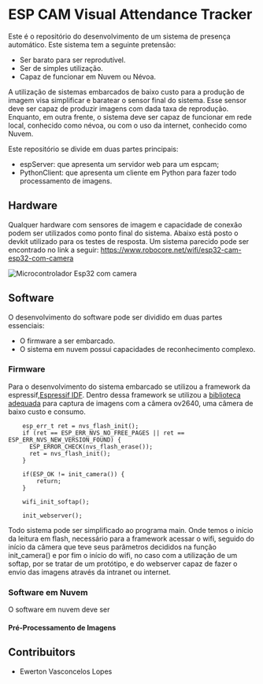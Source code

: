 # ESP CAM Visual Attendance Tracker

Este é o repositório do desenvolvimento de um sistema de presença automático. Este sistema tem a seguinte pretensão:
* Ser barato para ser reprodutível.
* Ser de simples utilização.
* Capaz de funcionar em Nuvem ou Névoa.

A utilização de sistemas embarcados de baixo custo para a produção de imagem visa simplificar e baratear o sensor final do sistema. Esse sensor deve ser capaz de produzir imagens com dada taxa de reprodução. Enquanto, em outra frente, o sistema deve ser capaz de funcionar em rede local, conhecido como névoa, ou com o uso da internet, conhecido como Nuvem.

Este repositório se divide em duas partes principais:
* espServer: que apresenta um servidor web para um espcam;
* PythonClient: que apresenta um cliente em Python para fazer todo processamento de imagens.

## Hardware

Qualquer hardware com sensores de imagem e capacidade de conexão podem ser utilizados como ponto final do sistema. Abaixo está posto o devkit utilizado para os testes de resposta. Um sistema parecido pode ser encontrado no link a seguir: <https://www.robocore.net/wifi/esp32-cam-esp32-com-camera>

![Microcontrolador Esp32 com camera](https://d229kd5ey79jzj.cloudfront.net/1205/images/1205_1_H.png?20230725094432 "Esp cam")

## Software

O desenvolvimento do software pode ser dividido em duas partes essenciais:
* O firmware a ser embarcado.
* O sistema em nuvem possui capacidades de reconhecimento complexo.

### Firmware

Para o desenvolvimento do sistema embarcado se utilizou a framework da espressif,[Espressif IDF](https://github.com/espressif/esp-idf). Dentro dessa framework se utilizou a [biblioteca adequada](https://github.com/espressif/esp32-camera)  para captura de imagens com a câmera ov2640, uma câmera de baixo custo e consumo.


~~~
    esp_err_t ret = nvs_flash_init();
    if (ret == ESP_ERR_NVS_NO_FREE_PAGES || ret == ESP_ERR_NVS_NEW_VERSION_FOUND) {
      ESP_ERROR_CHECK(nvs_flash_erase());
      ret = nvs_flash_init();
    }

    if(ESP_OK != init_camera()) {
        return;
    }

    wifi_init_softap();

    init_webserver();
~~~

Todo sistema pode ser simplificado ao programa main. Onde temos o início da leitura em flash, necessário para a framework acessar o wifi, seguido do início da câmera que teve seus parâmetros decididos na função init_camera() e por fim o início do wifi, no caso com a utilização de um softap, por se tratar de um protótipo, e do webserver capaz de fazer o envio das imagens através da intranet ou internet.

### Software em Nuvem

O software em nuvem deve ser 

#### Pré-Processamento de Imagens




## Contribuitors

* Ewerton Vasconcelos Lopes 